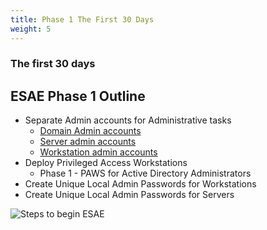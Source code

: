 ```yaml
---
title: Phase 1 The First 30 Days
weight: 5
---
```


### The first 30 days

## ESAE Phase 1 Outline

* Separate Admin accounts for Administrative tasks
    * [Domain Admin accounts](adminaccounts/tier-0-admins/)
    * [Server admin accounts](adminaccounts/serveradmins/)
    * [Workstation admin accounts](adminaccounts/workstationadmins/)
* Deploy Privileged Access Workstations
    * Phase 1 - PAWS for Active Directory Administrators
* Create Unique Local Admin Passwords for Workstations
* Create Unique Local Admin Passwords for Servers

![Steps to begin ESAE](</redforest/images/Protecting Admin Privileges 30 days.png?classes=shadow>)